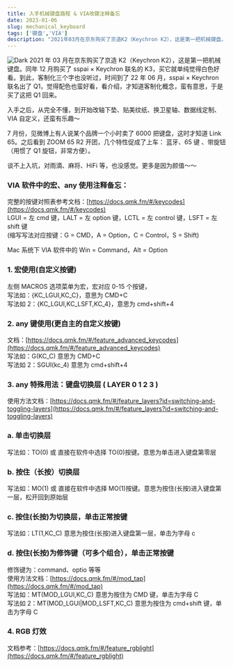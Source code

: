 ```yaml
---
title: 入手机械键盘路程 & VIA改键注释备忘
date: 2023-01-06
slug: mechanical_keyboard
tags: ['键盘','VIA']
description: "2021年03月在京东购买了京造K2（Keychron K2），这是第一把机械键盘。同年12月购买了sspai × Keychron 联名的K3，买它就单纯觉得白色好看。到此，客制化三个字也没听过，时间到了22年06月，sspai × Keychron 联名出了Q1，觉得配色也蛮好看，看介绍，才知道客制化概念，觉得蛮有意思的，于是买了这把Q1回来。 "
---
```

![Dark](https://img.koobai.com/article/zoom.jpg)
2021 年 03 月在京东购买了京造 K2（Keychron K2），这是第一把机械键盘。同年 12 月购买了 sspai × Keychron 联名的 K3，买它就单纯觉得白色好看。到此，客制化三个字也没听过，时间到了 22 年 06 月，sspai × Keychron 联名出了 Q1，觉得配色也蛮好看，看介绍，才知道客制化概念，蛮有意思，于是买了这把 Q1 回来。

入手之后，从完全不懂，到开始改轴下垫、贴美纹纸、换卫星轴、数据线定制、VIA 自定义，还蛮有乐趣～

7 月份，见微博上有人说某个品牌一个小时卖了 6000 把键盘，这时才知道 Link 65。之后看到 ZOOM 65 R2 开团，几个特性促成了上车： 蓝牙、65 键 、带旋钮（用惯了 Q1 旋钮，非常方便）。

谈不上入坑，对雨滴、麻将、HiFi 等，也没感觉。更多是因为颜值～～

### VIA 软件中的宏、any 使用注释备忘：
完整的按键对照表参考文档：[https://docs.qmk.fm/#/keycodes](https://docs.qmk.fm/#/keycodes) <br />
LGUI = 左 cmd 键，LALT = 左 option 键，LCTL = 左 control 键，LSFT = 左 shift 键 <br />
(缩写写法对应按键：G = CMD，A = Option，C = Control，S = Shift)

Mac 系统下 VIA 软件中的 Win = Command，Alt = Option

### 1. 宏使用(自定义按键)
左侧 MACROS 选项菜单为宏，宏对应 0-15 个按键，<br />
写法如：{KC_LGUI,KC_C}，意思为 CMD+C <br />
写法如 2：{KC_LGUI,KC_LSFT,KC_4}，意思为 cmd+shift+4

### 2. any 键使用(更自主的自定义按键)
文档：[https://docs.qmk.fm/#/feature_advanced_keycodes](https://docs.qmk.fm/#/feature_advanced_keycodes) <br />
写法如：G(KC_C) 意思为 CMD+C <br />
写法如 2：SGUI(kc_4) 意思为 cmd+shift+4

### 3. any 特殊用法：键盘切换层 ( LAYER 0 1 2 3 )
使用方法文档：[https://docs.qmk.fm/#/feature_layers?id=switching-and-toggling-layers](https://docs.qmk.fm/#/feature_layers?id=switching-and-toggling-layers)

### a. 单击切换层
写法如：TO(0) 或 直接在软件中选择 TO(0)按键。意思为单击进入键盘第零层

### b. 按住（长按）切换层
写法如：MO(1) 或 直接在软件中选择 MO(1)按键。意思为按住(长按)进入键盘第一层，松开回到原始层

### c. 按住(长按)为切换层，单击正常按键
写法如：LT(1,KC_C) 意思为按住(长按)进入键盘第一层，单击为字母 c

### d. 按住(长按)为修饰键（可多个组合），单击正常按键
修饰键为：command、optio 等等 <br />
使用方法文档：[https://docs.qmk.fm/#/mod_tap](https://docs.qmk.fm/#/mod_tap) <br />
写法如：MT(MOD_LGUI,KC_C) 意思为按住为 CMD 键，单击为字母 C <br />
写法如 2：MT(MOD_LGUI|MOD_LSFT,KC_C) 意思为按住为 cmd+shift 键，单击为字母 C

### 4. RGB 灯效
文档参考：[https://docs.qmk.fm/#/feature_rgblight](https://docs.qmk.fm/#/feature_rgblight)
